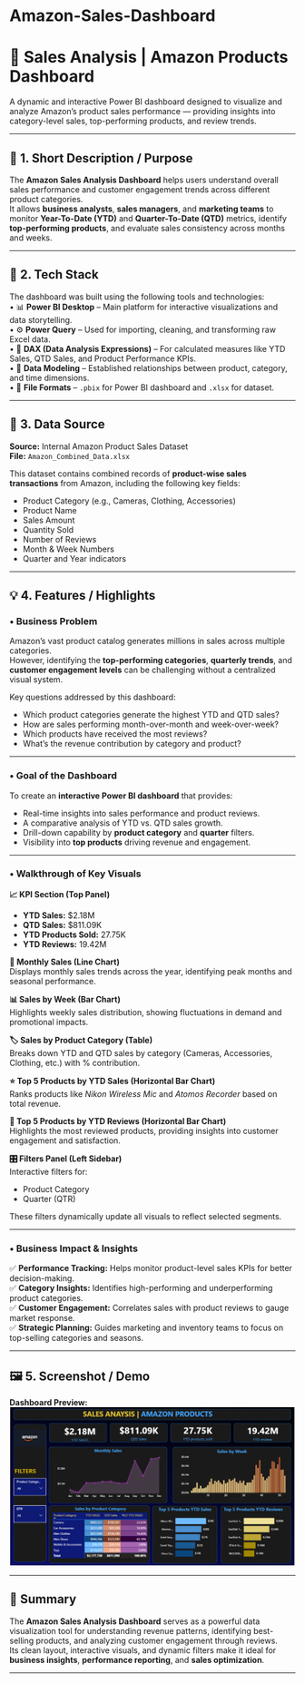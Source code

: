 # Amazon-Sales-Dashboard
# 🛒 Sales Analysis | Amazon Products Dashboard

A dynamic and interactive Power BI dashboard designed to visualize and analyze Amazon’s product sales performance — providing insights into category-level sales, top-performing products, and review trends.

---

## 🎯 1. Short Description / Purpose
The **Amazon Sales Analysis Dashboard** helps users understand overall sales performance and customer engagement trends across different product categories.  
It allows **business analysts**, **sales managers**, and **marketing teams** to monitor **Year-To-Date (YTD)** and **Quarter-To-Date (QTD)** metrics, identify **top-performing products**, and evaluate sales consistency across months and weeks.

---

## 🧰 2. Tech Stack
The dashboard was built using the following tools and technologies:  
• 📊 **Power BI Desktop** – Main platform for interactive visualizations and data storytelling.  
• ⚙️ **Power Query** – Used for importing, cleaning, and transforming raw Excel data.  
• 🧮 **DAX (Data Analysis Expressions)** – For calculated measures like YTD Sales, QTD Sales, and Product Performance KPIs.  
• 🧠 **Data Modeling** – Established relationships between product, category, and time dimensions.  
• 💾 **File Formats** – `.pbix` for Power BI dashboard and `.xlsx` for dataset.  

---

## 📂 3. Data Source
**Source:** Internal Amazon Product Sales Dataset  
**File:** `Amazon_Combined_Data.xlsx`  

This dataset contains combined records of **product-wise sales transactions** from Amazon, including the following key fields:  
- Product Category (e.g., Cameras, Clothing, Accessories)  
- Product Name  
- Sales Amount  
- Quantity Sold  
- Number of Reviews  
- Month & Week Numbers  
- Quarter and Year indicators  

---

## 💡 4. Features / Highlights

### • Business Problem
Amazon’s vast product catalog generates millions in sales across multiple categories.  
However, identifying the **top-performing categories**, **quarterly trends**, and **customer engagement levels** can be challenging without a centralized visual system.  

Key questions addressed by this dashboard:  
- Which product categories generate the highest YTD and QTD sales?  
- How are sales performing month-over-month and week-over-week?  
- Which products have received the most reviews?  
- What’s the revenue contribution by category and product?  

---

### • Goal of the Dashboard
To create an **interactive Power BI dashboard** that provides:  
- Real-time insights into sales performance and product reviews.  
- A comparative analysis of YTD vs. QTD sales growth.  
- Drill-down capability by **product category** and **quarter** filters.  
- Visibility into **top products** driving revenue and engagement.  

---

### • Walkthrough of Key Visuals

**📈 KPI Section (Top Panel)**  
- **YTD Sales:** \$2.18M  
- **QTD Sales:** \$811.09K  
- **YTD Products Sold:** 27.75K  
- **YTD Reviews:** 19.42M  

**📆 Monthly Sales (Line Chart)**  
Displays monthly sales trends across the year, identifying peak months and seasonal performance.  

**📊 Sales by Week (Bar Chart)**  
Highlights weekly sales distribution, showing fluctuations in demand and promotional impacts.  

**🏷️ Sales by Product Category (Table)**  
Breaks down YTD and QTD sales by category (Cameras, Accessories, Clothing, etc.) with % contribution.  

**⭐ Top 5 Products by YTD Sales (Horizontal Bar Chart)**  
Ranks products like *Nikon Wireless Mic* and *Atomos Recorder* based on total revenue.  

**💬 Top 5 Products by YTD Reviews (Horizontal Bar Chart)**  
Highlights the most reviewed products, providing insights into customer engagement and satisfaction.  

**🎛️ Filters Panel (Left Sidebar)**  
Interactive filters for:  
- Product Category  
- Quarter (QTR)  

These filters dynamically update all visuals to reflect selected segments.  

---

### • Business Impact & Insights
✅ **Performance Tracking:** Helps monitor product-level sales KPIs for better decision-making.  
✅ **Category Insights:** Identifies high-performing and underperforming product categories.  
✅ **Customer Engagement:** Correlates sales with product reviews to gauge market response.  
✅ **Strategic Planning:** Guides marketing and inventory teams to focus on top-selling categories and seasons.  

---

## 🖼️ 5. Screenshot / Demo
**Dashboard Preview:**  
![Amazon Sales Dashboard Preview](https://github.com/AniketBordekar07/Amazon-Sales-Dashboard/blob/main/Snapshot%20of%20Amazon%20Dashboard.png)

---

## 🏁 Summary
The **Amazon Sales Analysis Dashboard** serves as a powerful data visualization tool for understanding revenue patterns, identifying best-selling products, and analyzing customer engagement through reviews.  
Its clean layout, interactive visuals, and dynamic filters make it ideal for **business insights**, **performance reporting**, and **sales optimization**.

---
